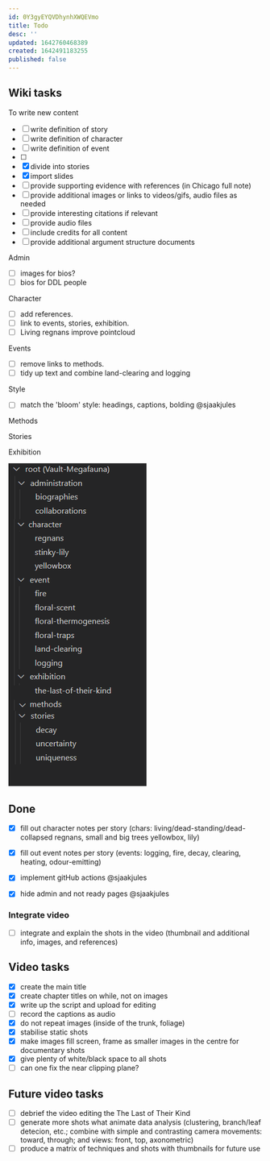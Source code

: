 ```yaml
---
id: 0Y3gyEYQVDhynhXWQEVmo
title: Todo
desc: ''
updated: 1642760468389
created: 1642491183255
published: false
---
```

## Wiki tasks

To write new content

- [ ] write definition of story
- [ ] write definition of character
- [ ] write definition of event
- [ ] 
- [x] divide into stories
- [x] import slides
- [ ] provide supporting evidence with references (in Chicago full note) 
- [ ] provide additional images or links to videos/gifs, audio files as needed
- [ ] provide interesting citations if relevant
- [ ] provide audio files
- [ ] include credits for all content
- [ ] provide additional argument structure documents

Admin

- [ ] images for bios?
- [ ] bios for DDL people

Character

- [ ] add references.
- [ ] link to events, stories, exhibition.
- [ ] Living regnans improve pointcloud

Events

- [ ] remove links to methods. 
- [ ] tidy up text and combine land-clearing and logging

Style

- [ ] match the 'bloom' style: headings, captions, bolding @sjaakjules

Methods

Stories

Exhibition


![](assets/images/2022-01-21-14-11-31.png)

## Done

- [x] fill out character notes per story (chars: living/dead-standing/dead-collapsed regnans, small and big trees yellowbox, lily)
- [x] fill out event notes per story (events: logging, fire, decay, clearing, heating, odour-emitting)

- [x] implement gitHub actions @sjaakjules
- [x] hide admin and not ready pages @sjaakjules
 
### Integrate video

- [ ] integrate and explain the shots in the video (thumbnail and additional info, images, and references)

## Video tasks

- [x] create the main title
- [x] create chapter titles on while, not on images
- [x] write up the script and upload for editing
- [ ] record the captions as audio
- [x] do not repeat images (inside of the trunk, foliage)
- [x] stabilise static shots
- [x] make images fill screen, frame as smaller images in the centre for documentary shots
- [x] give plenty of white/black space to all shots
- [ ] can one fix the near clipping plane?

## Future video tasks

- [ ] debrief the video editing the The Last of Their Kind
- [ ] generate more shots what animate data analysis (clustering, branch/leaf detecion, etc.; combine with simple and contrasting camera movements: toward, through; and views: front, top, axonometric)
- [ ] produce a matrix of techniques and shots with thumbnails for future use
